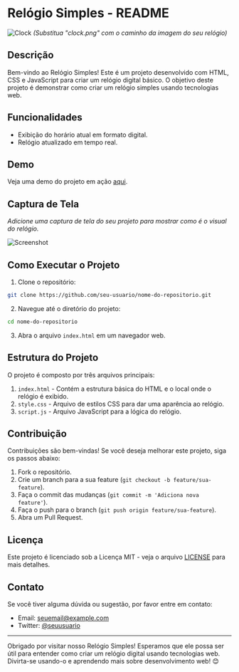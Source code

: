 # Relógio Simples - README

![Clock](clock.png) _(Substitua "clock.png" com o caminho da imagem do seu relógio)_

## Descrição

Bem-vindo ao Relógio Simples! Este é um projeto desenvolvido com HTML, CSS e JavaScript para criar um relógio digital básico. O objetivo deste projeto é demonstrar como criar um relógio simples usando tecnologias web.

## Funcionalidades

- Exibição do horário atual em formato digital.
- Relógio atualizado em tempo real.

## Demo

Veja uma demo do projeto em ação [aqui](https://seu-link-demo-aqui).

## Captura de Tela

_Adicione uma captura de tela do seu projeto para mostrar como é o visual do relógio._

![Screenshot](screenshot.png)

## Como Executar o Projeto

1. Clone o repositório:

```bash
git clone https://github.com/seu-usuario/nome-do-repositorio.git
```

2. Navegue até o diretório do projeto:

```bash
cd nome-do-repositorio
```

3. Abra o arquivo `index.html` em um navegador web.

## Estrutura do Projeto

O projeto é composto por três arquivos principais:

1. `index.html` - Contém a estrutura básica do HTML e o local onde o relógio é exibido.
2. `style.css` - Arquivo de estilos CSS para dar uma aparência ao relógio.
3. `script.js` - Arquivo JavaScript para a lógica do relógio.

## Contribuição

Contribuições são bem-vindas! Se você deseja melhorar este projeto, siga os passos abaixo:

1. Fork o repositório.
2. Crie um branch para a sua feature (`git checkout -b feature/sua-feature`).
3. Faça o commit das mudanças (`git commit -m 'Adiciona nova feature'`).
4. Faça o push para o branch (`git push origin feature/sua-feature`).
5. Abra um Pull Request.

## Licença

Este projeto é licenciado sob a Licença MIT - veja o arquivo [LICENSE](LICENSE) para mais detalhes.

## Contato

Se você tiver alguma dúvida ou sugestão, por favor entre em contato:

- Email: seuemail@example.com
- Twitter: [@seuusuario](https://twitter.com/seuusuario)

---

Obrigado por visitar nosso Relógio Simples! Esperamos que ele possa ser útil para entender como criar um relógio digital usando tecnologias web. Divirta-se usando-o e aprendendo mais sobre desenvolvimento web! 😊

